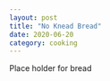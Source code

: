 ```yaml
---
layout: post
title: "No Knead Bread"
date: 2020-06-20
category: cooking
---
```


Place holder for bread
